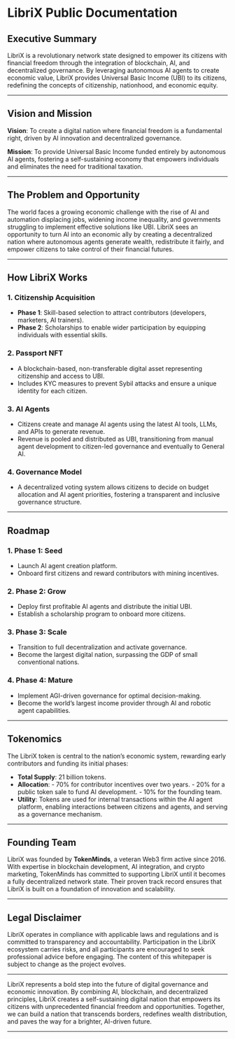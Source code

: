 # LibriX Public Documentation

## Executive Summary

LibriX is a revolutionary network state designed to empower its citizens with financial freedom through the integration of blockchain, AI, and decentralized governance. By leveraging autonomous AI agents to create economic value, LibriX provides Universal Basic Income (UBI) to its citizens, redefining the concepts of citizenship, nationhood, and economic equity.

---

## Vision and Mission

**Vision**: To create a digital nation where financial freedom is a fundamental right, driven by AI innovation and decentralized governance.

**Mission**: To provide Universal Basic Income funded entirely by autonomous AI agents, fostering a self-sustaining economy that empowers individuals and eliminates the need for traditional taxation.

---

## The Problem and Opportunity

The world faces a growing economic challenge with the rise of AI and automation displacing jobs, widening income inequality, and governments struggling to implement effective solutions like UBI. LibriX sees an opportunity to turn AI into an economic ally by creating a decentralized nation where autonomous agents generate wealth, redistribute it fairly, and empower citizens to take control of their financial futures.

---

## How LibriX Works

### 1. Citizenship Acquisition

- **Phase 1**: Skill-based selection to attract contributors (developers, marketers, AI trainers).
- **Phase 2**: Scholarships to enable wider participation by equipping individuals with essential skills.

### 2. Passport NFT

- A blockchain-based, non-transferable digital asset representing citizenship and access to UBI.
- Includes KYC measures to prevent Sybil attacks and ensure a unique identity for each citizen.

### 3. AI Agents

- Citizens create and manage AI agents using the latest AI tools, LLMs, and APIs to generate revenue.
- Revenue is pooled and distributed as UBI, transitioning from manual agent development to citizen-led governance and eventually to General AI.

### 4. Governance Model

- A decentralized voting system allows citizens to decide on budget allocation and AI agent priorities, fostering a transparent and inclusive governance structure.

---

## Roadmap

### 1. Phase 1: Seed

- Launch AI agent creation platform.
- Onboard first citizens and reward contributors with mining incentives.

### 2. Phase 2: Grow

- Deploy first profitable AI agents and distribute the initial UBI.
- Establish a scholarship program to onboard more citizens.

### 3. Phase 3: Scale

- Transition to full decentralization and activate governance.
- Become the largest digital nation, surpassing the GDP of small conventional nations.

### 4. Phase 4: Mature

- Implement AGI-driven governance for optimal decision-making.
- Become the world’s largest income provider through AI and robotic agent capabilities.

---

## Tokenomics

The LibriX token is central to the nation’s economic system, rewarding early contributors and funding its initial phases:

- **Total Supply**: 21 billion tokens.
- **Allocation**: - 70% for contributor incentives over two years. - 20% for a public token sale to fund AI development. - 10% for the founding team.
- **Utility**: Tokens are used for internal transactions within the AI agent platform, enabling interactions between citizens and agents, and serving as a governance mechanism.

---

## Founding Team

LibriX was founded by **TokenMinds**, a veteran Web3 firm active since 2016. With expertise in blockchain development, AI integration, and crypto marketing, TokenMinds has committed to supporting LibriX until it becomes a fully decentralized network state. Their proven track record ensures that LibriX is built on a foundation of innovation and scalability.

---

## Legal Disclaimer

LibriX operates in compliance with applicable laws and regulations and is committed to transparency and accountability. Participation in the LibriX ecosystem carries risks, and all participants are encouraged to seek professional advice before engaging. The content of this whitepaper is subject to change as the project evolves.

---

LibriX represents a bold step into the future of digital governance and economic innovation. By combining AI, blockchain, and decentralized principles, LibriX creates a self-sustaining digital nation that empowers its citizens with unprecedented financial freedom and opportunities. Together, we can build a nation that transcends borders, redefines wealth distribution, and paves the way for a brighter, AI-driven future.

---
